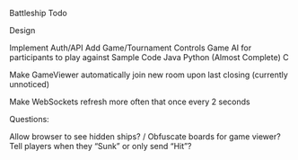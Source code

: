 Battleship Todo

Design

Implement Auth/API
Add Game/Tournament Controls
Game AI for participants to play against
Sample Code
	Java
	Python (Almost Complete)
	C

Make GameViewer automatically join new room upon last closing (currently unnoticed)

Make WebSockets refresh more often that once every 2 seconds

Questions:

Allow browser to see hidden ships? / Obfuscate boards for game viewer?
Tell players when they “Sunk” or only send “Hit”?